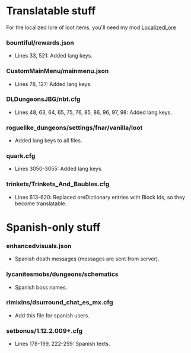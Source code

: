 # Translatable stuff
For the localized lore of loot items, you'll need my mod [LocalizedLore](https://legacy.curseforge.com/minecraft/mc-mods/loc-lore)  
### bountiful/rewards.json
- Lines 33, 521:  Added lang keys.   

### CustomMainMenu/mainmenu.json
- Lines 78, 127: Added lang keys.  

### DLDungeonsJBG/nbt.cfg
- Lines 48, 63, 64, 65, 75, 76, 85, 86, 96, 97, 98: Added lang keys.    

### roguelike_dungeons/settings/fnar/vanilla/loot
- Added lang keys to all files.  

### quark.cfg
- Lines 3050-3055: Added lang keys.  

### trinkets/Trinkets_And_Baubles.cfg
- Lines 613-620: Replaced oreDictionary entries with Block Ids, so they become translatable.

# Spanish-only stuff
### enhancedvisuals.json
- Spanish death messages (messages are sent from server).

### lycanitesmobs/dungeons/schematics
- Spanish boss names.  

### rlmixins/dsurround_chat_es_mx.cfg
- Add this file for spanish users.  

### setbonus/1.12.2.009+.cfg
- Lines 178-199, 222-259: Spanish texts.
